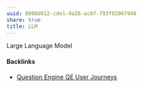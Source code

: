 ```yaml
---
uuid: 8098d812-cde1-4a26-ac6f-793f02067948
share: true
title: LLM
---
```

Large Language Model

#### Backlinks

* [Question Engine QE User Journeys](/8e4dcccd-5b90-4ce7-b487-d0d7459f7eef)
